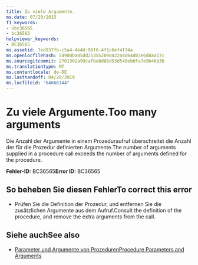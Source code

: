 ```yaml
---
title: Zu viele Argumente.
ms.date: 07/20/2015
f1_keywords:
- vbc36565
- bc36565
helpviewer_keywords:
- BC36565
ms.assetid: 7ed937fb-c5a4-4e4d-90f6-4f1c6ef4f74a
ms.openlocfilehash: 54980ba05dd253552098422a4d64d03e6d0aa17c
ms.sourcegitcommit: 2701302a99cafbe0d86d53d540eb0fa7e9b46b36
ms.translationtype: MT
ms.contentlocale: de-DE
ms.lasthandoff: 04/28/2019
ms.locfileid: "64666144"
---
```

# <a name="too-many-arguments"></a><span data-ttu-id="1b27d-102">Zu viele Argumente.</span><span class="sxs-lookup"><span data-stu-id="1b27d-102">Too many arguments</span></span>
<span data-ttu-id="1b27d-103">Die Anzahl der Argumente in einem Prozeduraufruf überschreitet die Anzahl der für die Prozedur definierten Argumente.</span><span class="sxs-lookup"><span data-stu-id="1b27d-103">The number of arguments supplied in a procedure call exceeds the number of arguments defined for the procedure.</span></span>  
  
 <span data-ttu-id="1b27d-104">**Fehler-ID:** BC36565</span><span class="sxs-lookup"><span data-stu-id="1b27d-104">**Error ID:** BC36565</span></span>  
  
## <a name="to-correct-this-error"></a><span data-ttu-id="1b27d-105">So beheben Sie diesen Fehler</span><span class="sxs-lookup"><span data-stu-id="1b27d-105">To correct this error</span></span>  
  
- <span data-ttu-id="1b27d-106">Prüfen Sie die Definition der Prozedur, und entfernen Sie die zusätzlichen Argumente aus dem Aufruf.</span><span class="sxs-lookup"><span data-stu-id="1b27d-106">Consult the definition of the procedure, and remove the extra arguments from the call.</span></span>  
  
## <a name="see-also"></a><span data-ttu-id="1b27d-107">Siehe auch</span><span class="sxs-lookup"><span data-stu-id="1b27d-107">See also</span></span>

- [<span data-ttu-id="1b27d-108">Parameter und Argumente von Prozeduren</span><span class="sxs-lookup"><span data-stu-id="1b27d-108">Procedure Parameters and Arguments</span></span>](../../visual-basic/programming-guide/language-features/procedures/procedure-parameters-and-arguments.md)
